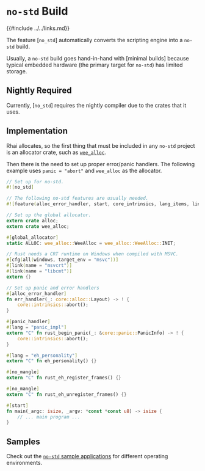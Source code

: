 `no-std` Build
=============

{{#include ../../links.md}}

The feature [`no_std`] automatically converts the scripting engine into a `no-std` build.

Usually, a `no-std` build goes hand-in-hand with [minimal builds] because typical embedded
hardware (the primary target for `no-std`) has limited storage.


Nightly Required
----------------

Currently, [`no_std`] requires the nightly compiler due to the crates that it uses.


Implementation
--------------

Rhai allocates, so the first thing that must be included in any `no-std` project is
an allocator crate, such as [`wee_alloc`](https://crates.io/crates/wee_alloc).

Then there is the need to set up proper error/panic handlers.
The following example uses `panic = "abort"` and `wee_alloc` as the allocator.

```rust , no_run
// Set up for no-std.
#![no_std]

// The following no-std features are usually needed.
#![feature(alloc_error_handler, start, core_intrinsics, lang_items, link_cfg)]

// Set up the global allocator.
extern crate alloc;
extern crate wee_alloc;

#[global_allocator]
static ALLOC: wee_alloc::WeeAlloc = wee_alloc::WeeAlloc::INIT;

// Rust needs a CRT runtime on Windows when compiled with MSVC.
#[cfg(all(windows, target_env = "msvc"))]
#[link(name = "msvcrt")]
#[link(name = "libcmt")]
extern {}

// Set up panic and error handlers
#[alloc_error_handler]
fn err_handler(_: core::alloc::Layout) -> ! {
    core::intrinsics::abort();
}

#[panic_handler]
#[lang = "panic_impl"]
extern "C" fn rust_begin_panic(_: &core::panic::PanicInfo) -> ! {
    core::intrinsics::abort();
}

#[lang = "eh_personality"]
extern "C" fn eh_personality() {}

#[no_mangle]
extern "C" fn rust_eh_register_frames() {}

#[no_mangle]
extern "C" fn rust_eh_unregister_frames() {}

#[start]
fn main(_argc: isize, _argv: *const *const u8) -> isize {
    // ... main program ...
}
```


Samples
-------

Check out the [`no-std` sample applications](../examples/rust.md#no-std-samples)
for different operating environments.
